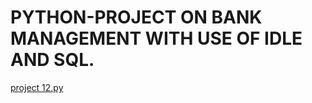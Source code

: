 # PYTHON-PROJECT ON BANK MANAGEMENT WITH USE OF IDLE AND SQL.
[project 12.py](https://github.com/komalranikar/PYTHON-/blob/dedb7ba4aec2322e4c5c8c774e88880da7b0d342/project%2012.py)<br/>

